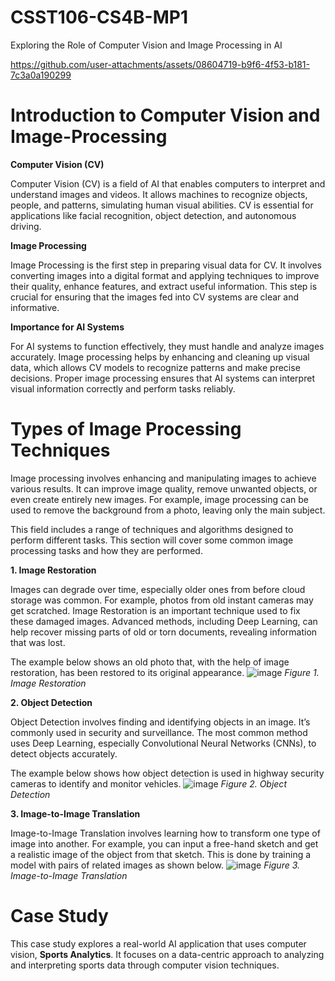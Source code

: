# CSST106-CS4B-MP1
 Exploring the Role of Computer Vision and Image Processing in AI

https://github.com/user-attachments/assets/08604719-b9f6-4f53-b181-7c3a0a190299

# **Introduction to Computer Vision and Image-Processing**

**Computer Vision (CV)**

Computer Vision (CV) is a field of AI that enables computers to interpret and understand images and videos. It allows machines to recognize objects, people, and patterns, simulating human visual abilities. CV is essential for applications like facial recognition, object detection, and autonomous driving.

**Image Processing**

Image Processing is the first step in preparing visual data for CV. It involves converting images into a digital format and applying techniques to improve their quality, enhance features, and extract useful information. This step is crucial for ensuring that the images fed into CV systems are clear and informative.

**Importance for AI Systems**

For AI systems to function effectively, they must handle and analyze images accurately. Image processing helps by enhancing and cleaning up visual data, which allows CV models to recognize patterns and make precise decisions. Proper image processing ensures that AI systems can interpret visual information correctly and perform tasks reliably.


# **Types of Image Processing Techniques**

Image processing involves enhancing and manipulating images to achieve various results. It can improve image quality, remove unwanted objects, or even create entirely new images. For example, image processing can be used to remove the background from a photo, leaving only the main subject.

This field includes a range of techniques and algorithms designed to perform different tasks. This section will cover some common image processing tasks and how they are performed.

**1. Image Restoration**

Images can degrade over time, especially older ones from before cloud storage was common. For example, photos from old instant cameras may get scratched. Image Restoration is an important technique used to fix these damaged images. Advanced methods, including Deep Learning, can help recover missing parts of old or torn documents, revealing information that was lost.

The example below shows an old photo that, with the help of image restoration, has been restored to its original appearance.
![image](https://github.com/user-attachments/assets/37e9b539-05b4-45f2-9139-d9ffeda4febb)
_Figure 1. Image Restoration_

**2. Object Detection**

Object Detection involves finding and identifying objects in an image. It’s commonly used in security and surveillance. The most common method uses Deep Learning, especially Convolutional Neural Networks (CNNs), to detect objects accurately.

The example below shows how object detection is used in highway security cameras to identify and monitor vehicles.
![image](https://github.com/user-attachments/assets/0910be4f-e54b-4e3a-a263-34194cf76d89)
_Figure 2. Object Detection_

**3. Image-to-Image Translation**

Image-to-Image Translation involves learning how to transform one type of image into another. For example, you can input a free-hand sketch and get a realistic image of the object from that sketch. This is done by training a model with pairs of related images as shown below.
![image](https://github.com/user-attachments/assets/f1c823ea-2e1b-4113-91d0-17a3eb5dd38e)
_Figure 3. Image-to-Image Translation_


# **Case Study**

This case study explores a real-world AI application that uses computer vision, **Sports Analytics**. It focuses on a data-centric approach to analyzing and interpreting sports data through computer vision techniques.





















